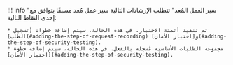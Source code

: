 !!! info "سير العمل المُعد"
    تتطلب الإرشادات التالية سير عمل مُعد مسبقًا يتوافق مع إحدى النقاط التالية:

    * تم تنفيذ أتمتة الاختبار. في هذه الحالة، سيتم إضافة خطوات [تسجيل الطلب](#adding-the-step-of-request-recording) و[اختبار الأمان](#adding-the-step-of-security-testing).
    * مجموعة الطلبات الأساسية مُسجلة بالفعل. في هذه الحالة، سيتم إضافة خطوة [اختبار الأمان](#adding-the-step-of-security-testing).